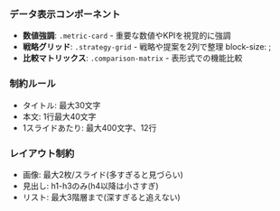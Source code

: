 ### データ表示コンポーネント

- **数値強調**: `.metric-card` - 重要な数値やKPIを視覚的に強調
- **戦略グリッド**: `.strategy-grid` - 戦略や提案を2列で整理
	block-size: ;
- **比較マトリックス**: `.comparison-matrix` - 表形式での機能比較

### 制約ルール

- タイトル: 最大30文字
- 本文: 1行最大40文字
- 1スライドあたり: 最大400文字、12行

### レイアウト制約

- 画像: 最大2枚/スライド(多すぎると見づらい)
- 見出し: h1-h3のみ(h4以降は小さすぎ)
- リスト: 最大3階層まで(深すぎると追えない)
